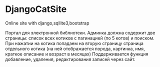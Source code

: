 # DjangoCatSite

Online site with django,sqllite3,bootstrap

Портал для электронной библиотеки. Админка должна содержит две страницы:
список всех котиков с пагинацией (по 5 котов) и поиском. При нажатии на котика попадаем на вторую страницу
страница отдельного котика (на ней отображается порода, картинка, имя, краткое описание и возраст в месяцах)
Поддерживается функция добавление, удаления, редактирования записей через сайт.
